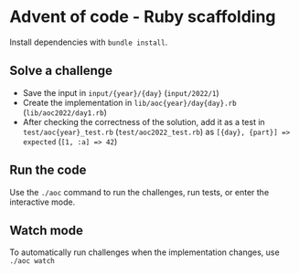 # Advent of code - Ruby scaffolding

Install dependencies with `bundle install`.

## Solve a challenge

- Save the input in `input/{year}/{day}` (`input/2022/1`)
- Create the implementation in `lib/aoc{year}/day{day}.rb` (`lib/aoc2022/day1.rb`)
- After checking the correctness of the solution, add it as a test in `test/aoc{year}_test.rb` (`test/aoc2022_test.rb`) as `[{day}, {part}] => expected` (`[1, :a] => 42`)

## Run the code

Use the `./aoc` command to run the challenges, run tests, or enter the interactive mode.

## Watch mode

To automatically run challenges when the implementation changes, use `./aoc watch`
